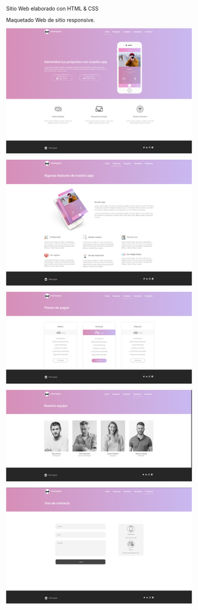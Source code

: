Sitio Web elaborado con HTML & CSS

Maquetado Web de sitio responsive.

![Image text](https://github.com/hevieri/SitioWebMorningstar/blob/main/Screens/index.png?raw=true)

![Image text](https://github.com/hevieri/SitioWebMorningstar/blob/main/Screens/features.png?raw=true)

![Image text](https://github.com/hevieri/SitioWebMorningstar/blob/main/Screens/comprar.png?raw=true)

![Image text](https://github.com/hevieri/SitioWebMorningstar/blob/main/Screens/nosotros.png?raw=true)

![Image text](https://github.com/hevieri/SitioWebMorningstar/blob/main/Screens/contacto.png?raw=true)
